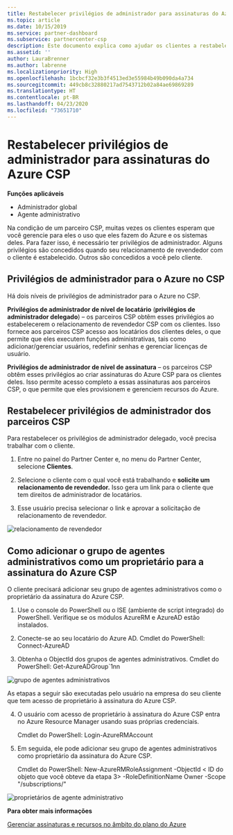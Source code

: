 ```yaml
---
title: Restabelecer privilégios de administrador para assinaturas do Azure CSP | Partner Center
ms.topic: article
ms.date: 10/15/2019
ms.service: partner-dashboard
ms.subservice: partnercenter-csp
description: Este documento explica como ajudar os clientes a restabelecer os privilégios de administrador do parceiro
ms.assetid: ''
author: LauraBrenner
ms.author: labrenne
ms.localizationpriority: High
ms.openlocfilehash: 1bcbcf32e3b3f4513ed3e55984b49b090da4a734
ms.sourcegitcommit: 449cb8c32880217ad7543712b02a84ae69869289
ms.translationtype: HT
ms.contentlocale: pt-BR
ms.lasthandoff: 04/23/2020
ms.locfileid: "73651710"
---
```

# <a name="reinstate-admin-privileges-for-azure-csp-subscriptions"></a>Restabelecer privilégios de administrador para assinaturas do Azure CSP  

**Funções aplicáveis**

- Administrador global
- Agente administrativo

Na condição de um parceiro CSP, muitas vezes os clientes esperam que você gerencie para eles o uso que eles fazem do Azure e os sistemas deles. Para fazer isso, é necessário ter privilégios de administrador. Alguns privilégios são concedidos quando seu relacionamento de revendedor com o cliente é estabelecido. Outros são concedidos a você pelo cliente.

## <a name="admin-privileges-for-azure-in-csp"></a>Privilégios de administrador para o Azure no CSP 

Há dois níveis de privilégios de administrador para o Azure no CSP. 

**Privilégios de administrador de nível de locatário** (**privilégios de administrador delegado**) – os parceiros CSP obtêm esses privilégios ao estabelecerem o relacionamento de revendedor CSP com os clientes. Isso fornece aos parceiros CSP acesso aos locatários dos clientes deles, o que permite que eles executem funções administrativas, tais como adicionar/gerenciar usuários, redefinir senhas e gerenciar licenças de usuário. 

**Privilégios de administrador de nível de assinatura** – os parceiros CSP obtêm esses privilégios ao criar assinaturas do Azure CSP para os clientes deles. Isso permite acesso completo a essas assinaturas aos parceiros CSP, o que permite que eles provisionem e gerenciem recursos do Azure. 


## <a name="reinstate-csp-partners-admin-privileges"></a>Restabelecer privilégios de administrador dos parceiros CSP

Para restabelecer os privilégios de administrador delegado, você precisa trabalhar com o cliente.
 
 1. Entre no painel do Partner Center e, no menu do Partner Center, selecione **Clientes**.

 2. Selecione o cliente com o qual você está trabalhando e **solicite um relacionamento de revendedor.** Isso gera um link para o cliente que tem direitos de administrador de locatários.

 3. Esse usuário precisa selecionar o link e aprovar a solicitação de relacionamento de revendedor.
 
![relacionamento de revendedor](images/azure/revoke4.png)

## <a name="adding-the-admin-agents-group-as-an-owner-for-the-azure-csp-subscription"></a>Como adicionar o grupo de agentes administrativos como um proprietário para a assinatura do Azure CSP

 O cliente precisará adicionar seu grupo de agentes administrativos como o proprietário da assinatura do Azure CSP.

1. Use o console do PowerShell ou o ISE (ambiente de script integrado) do PowerShell. Verifique se os módulos AzureRM e AzureAD estão instalados. 

2.  Conecte-se ao seu locatário do Azure AD.
Cmdlet do PowerShell: Connect-AzureAD

3.  Obtenha o ObjectId dos grupos de agentes administrativos.
Cmdlet do PowerShell: Get-AzureADGroup`1nn

![grupo de agentes administrativos](images/azure/revoke5.png)

As etapas a seguir são executadas pelo usuário na empresa do seu cliente que tem acesso de proprietário à assinatura do Azure CSP.

4. O usuário com acesso de proprietário à assinatura do Azure CSP entra no Azure Resource Manager usando suas próprias credenciais.

    Cmdlet do PowerShell: Login-AzureRMAccount

5.  Em seguida, ele pode adicionar seu grupo de agentes administrativos como proprietário da assinatura do Azure CSP.

    Cmdlet do PowerShell: New-AzureRMRoleAssignment -ObjectId < ID do objeto que você obteve da etapa 3> -RoleDefinitionName Owner -Scope "/subscriptions/<SubscriptionId of CSP subscription>"

![proprietários de agente administrativo](images/azure/revoke6.png)    

**Para obter mais informações**

[Gerenciar assinaturas e recursos no âmbito do plano do Azure](azure-plan-manage.md)
